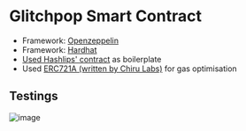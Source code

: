 # Glitchpop Smart Contract

- Framework: [Openzeppelin](https://github.com/OpenZeppelin/openzeppelin-contracts)
- Framework: [Hardhat](https://github.com/NomicFoundation/hardhat)
- [Used Hashlips' contract](https://github.com/HashLips/hashlips_nft_contract/blob/main/contract/SimpleNft.sol) as boilerplate
- Used [ERC721A (written by Chiru Labs)](https://github.com/chiru-labs/ERC721A) for gas optimisation

## Testings

![image](https://user-images.githubusercontent.com/97479266/176158244-c0777a96-8f8c-4df3-8670-e697fd06f27a.png)
